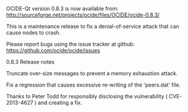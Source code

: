 OCIDE-Qt version 0.8.3 is now available from:
  http://sourceforge.net/projects/ocide/files/OCIDE/ocide-0.8.3/

This is a maintenance release to fix a denial-of-service attack that
can cause nodes to crash.

Please report bugs using the issue tracker at github:
  https://github.com/ocide/ocide/issues

0.8.3 Release notes

Truncate over-size messages to prevent a memory exhaustion attack.

Fix a regression that causes excessive re-writing of the 'peers.dat' file.


Thanks to Peter Todd for responsibly disclosing the vulnerability
( CVE-2013-4627 ) and creating a fix.
